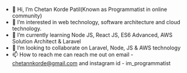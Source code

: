 - 👋 Hi, I’m Chetan Korde Patil(Known as Programmatist in online community)
- 👀 I’m interested in web technology, software architecture and cloud technology.
- 🌱 I’m currently learning Node JS, React JS, ES6 Advanced, AWS Solution Architect & Laravel 
- 💞️ I’m looking to collaborate on Laravel, Node, JS & AWS technology
- 📫 How to reach me can reach me out on email - chetannkorde@gmail.com and instagram id - im_programmatist

<!---
programmatist/kchetannarayan is a ✨ special ✨ repository because its `README.md` (this file) appears on your GitHub profile.
You can click the Preview link to take a look at your changes.
--->
